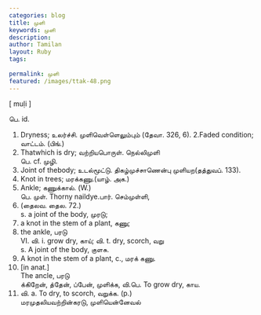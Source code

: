 ```yaml
---
categories: blog
title: முளி
keywords: முளி
description: 
author: Tamilan
layout: Ruby
tags: 
 
permalink: முளி
featured: /images/ttak-48.png
---
```

  
[ muḷi ]  
  
பெ. id.   
1. Dryness; உலர்ச்சி. முளிவெள்ளெலும்பும் (தேவா. 326, 6). 2.Faded condition; வாட்டம். (பிங்.)   
3. Thatwhich is dry; வற்றியபொருள். நெல்லிமுளி  
பெ. cf. முழி.   
1. Joint of thebody; உடல்மூட்டு. திகழ்முச்சாணென்பு முளியற(தத்துவப். 133).   
2. Knot in trees; மரக்கணு.(யாழ். அக.)   
3. Ankle; கணுக்கால். (W.)  
பெ. முள். Thorny naildye.பார். செம்முள்ளி,   
2. (தைலவ. தைல. 72.)  
s. a joint of the body, முரடு;   
2. a knot in the stem of a plant, கணு;   
3. the ankle, பரடு  
VI. வி. i. grow dry, காய்; வி. t. dry, scorch, வறு  
s. A joint of the body, குளசு.   
2. A knot in the stem of a plant, c., மரக் கணு.   
3. [in anat.]  
The ancle, பரடு  
க்கிறேன், த்தேன், ப்பேன், முளிக்க, வி.பெ. To grow dry, காய.   
2. வி. a. To dry, to scorch, வறுக்க. (p.)  
மரமுதலியவற்றின்கரடு, முளியென்னேவல்